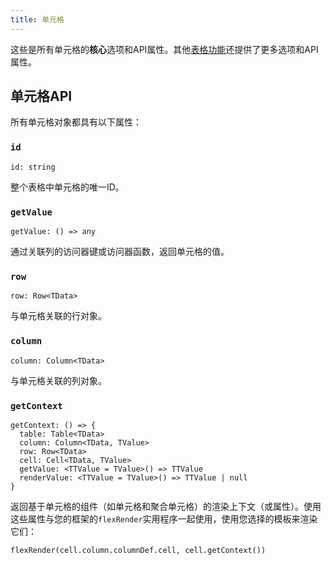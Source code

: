 ```yaml
---
title: 单元格
---
```


这些是所有单元格的**核心**选项和API属性。其他[表格功能](../../guide/features)还提供了更多选项和API属性。

## 单元格API

所有单元格对象都具有以下属性：

### `id`

```tsx
id: string
```

整个表格中单元格的唯一ID。

### `getValue`

```tsx
getValue: () => any
```

通过关联列的访问器键或访问器函数，返回单元格的值。

### `row`

```tsx
row: Row<TData>
```

与单元格关联的行对象。

### `column`

```tsx
column: Column<TData>
```

与单元格关联的列对象。

### `getContext`

```tsx
getContext: () => {
  table: Table<TData>
  column: Column<TData, TValue>
  row: Row<TData>
  cell: Cell<TData, TValue>
  getValue: <TTValue = TValue>() => TTValue
  renderValue: <TTValue = TValue>() => TTValue | null
}
```

返回基于单元格的组件（如单元格和聚合单元格）的渲染上下文（或属性）。使用这些属性与您的框架的`flexRender`实用程序一起使用，使用您选择的模板来渲染它们：

```tsx
flexRender(cell.column.columnDef.cell, cell.getContext())
```

